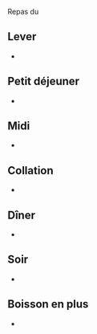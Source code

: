 Repas du 

## Lever
- 

## Petit déjeuner
- 

## Midi
- 

## Collation
- 

## Dîner
- 

## Soir
- 

## Boisson en plus
- 
